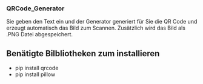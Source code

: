 ### QRCode_Generator
Sie geben den Text ein und der Generator generiert für Sie die QR Code und erzeugt automatisch
das Bild zum Scannen. Zusätzlich wird das Bild als .PNG Datei abgespeichert.

## Benätigte Bilbliotheken zum installieren
- pip install qrcode
- pip install pillow 


